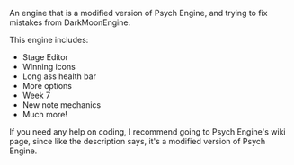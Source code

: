 An engine that is a modified version of Psych Engine, and trying to fix mistakes from DarkMoonEngine.

This engine includes:
- Stage Editor
- Winning icons
- Long ass health bar
- More options
- Week 7
- New note mechanics
- Much more!

If you need any help on coding, I recommend going to Psych Engine's wiki page, since like the description says, it's a modified version of Psych Engine.